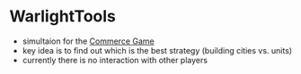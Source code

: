 # WarlightTools

- simultaion for the [Commerce Game](https://www.warzone.com/MultiPlayer?GameID=20134581)
- key idea is to find out which is the best strategy (building cities vs. units)
- currently there is no interaction with other players
